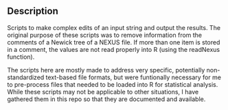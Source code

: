 ## Description
Scripts to make complex edits of an input string and output the results. The original purpose of these scripts was to remove information from the comments of a Newick tree of a NEXUS file. If more than one item is stored in a comment, the values are not read properly into R (using the readNexus function).

The scripts here are mostly made to address very specific, potentially non-standardized text-based file formats, but were funtionally necessary for me to pre-process files that needed to be loaded into R for statistical analysis. While these scripts may not be applicable to other situations, I have gathered them in this repo so that they are documented and available. 


